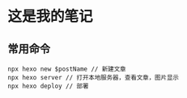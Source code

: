 # 这是我的笔记

## 常用命令

```shell
npx hexo new $postName // 新建文章
npx hexo server // 打开本地服务器，查看文章，图片显示
npx hexo deploy // 部署
```

